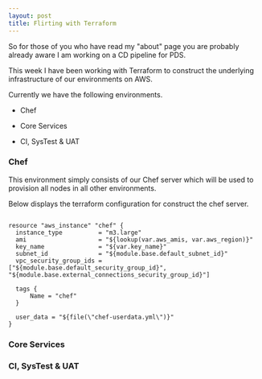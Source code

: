 ```yaml
---
layout: post
title: Flirting with Terraform
---
```


So for those of you who have read my "about" page you are probably already aware I am working on a CD pipeline for PDS.

This week I have been working with Terraform to construct the underlying infrastructure of our environments on AWS.

Currently we have the following environments.

* Chef

* Core Services

* CI, SysTest & UAT 

### Chef

This environment simply consists of our Chef server which will be used to provision all nodes in all other environments.

Below displays the terraform configuration for construct the chef server.

~~~~~~~~

resource "aws_instance" "chef" {
  instance_type          = "m3.large"
  ami                    = "${lookup(var.aws_amis, var.aws_region)}"
  key_name               = "${var.key_name}"
  subnet_id              = "${module.base.default_subnet_id}"
  vpc_security_group_ids = ["${module.base.default_security_group_id}", "${module.base.external_connections_security_group_id}"]

  tags {
      Name = "chef"
  }

  user_data = "${file(\"chef-userdata.yml\")}"
}

~~~~~~~~

### Core Services


### CI, SysTest & UAT


